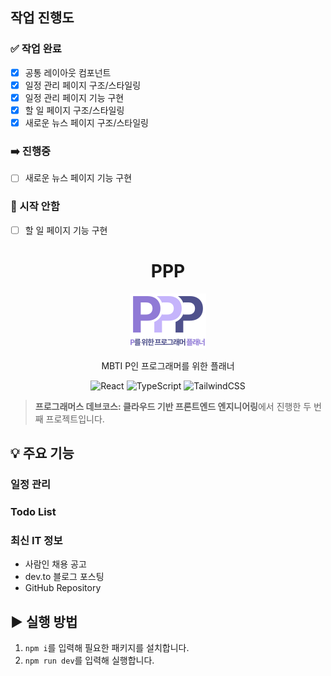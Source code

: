 ## 작업 진행도

### ✅ 작업 완료

- [x] 공통 레이아웃 컴포넌트
- [x] 일정 관리 페이지 구조/스타일링
- [x] 일정 관리 페이지 기능 구현
- [x] 할 일 페이지 구조/스타일링
- [x] 새로운 뉴스 페이지 구조/스타일링

### ➡️ 진행중

- [ ] 새로운 뉴스 페이지 기능 구현

### 🥲 시작 안함

- [ ] 할 일 페이지 기능 구현

<div align="center">

# PPP

<img src="./public/logo.svg" alt="logo">

MBTI P인 프로그래머를 위한 플래너

![React](https://img.shields.io/badge/React-ffffff?style=flat-square&logo=react&logoColor=ffffff&labelColor=61dafb&color=61dafb)
![TypeScript](https://img.shields.io/badge/TypeScript-ffffff?style=flat-square&logo=typescript&logoColor=ffffff&labelColor=3178c6&color=3178c6)
![TailwindCSS](https://img.shields.io/badge/TailwindCSS-ffffff?style=flat-square&logo=TailwindCSS&logoColor=ffffff&labelColor=06B6D4&color=06B6D4)

</div>

> **프로그래머스 데브코스: 클라우드 기반 프론트엔드 엔지니어링**에서 진행한 두 번째 프로젝트입니다.

## 💡 주요 기능

### 일정 관리

### Todo List

### 최신 IT 정보

- 사람인 채용 공고
- dev.to 블로그 포스팅
- GitHub Repository

## ▶️ 실행 방법

1. `npm i`를 입력해 필요한 패키지를 설치합니다.
2. `npm run dev`를 입력해 실행합니다.
